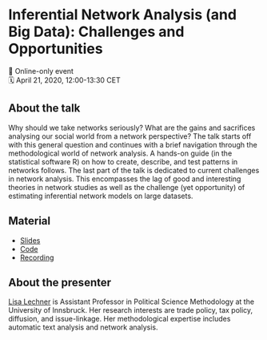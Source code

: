 # Inferential Network Analysis (and Big Data): Challenges and Opportunities

📍 Online-only event </br>
🗓 April 21, 2020, 12:00-13:30 CET

## About the talk 
Why should we take networks seriously? What are the gains and sacrifices analysing our social world from a network perspective? The talk starts off with this general question and continues with a brief navigation through the methodological world of network analysis. A hands-on guide (in the statistical software R) on how to create, describe, and test patterns in networks follows. The last part of the talk is dedicated to current challenges in network analysis. This encompasses the lag of good and interesting theories in network studies as well as the challenge (yet opportunity) of estimating inferential network models on large datasets.

## Material
- [Slides](https://github.com/SocialScienceDataLab/inferential-network-analysis/blob/master/presentation_mannheim_lechner_20200421.pdf)
- [Code](https://github.com/SocialScienceDataLab/inferential-network-analysis/blob/master/script_vortrag.R)
- [Recording](https://youtu.be/5zVEoimqnu4)

## About the presenter
[Lisa Lechner](http://www.lisalechner.com/) is Assistant Professor in Political Science Methodology at the University of Innsbruck. Her research interests are trade policy, tax policy, diffusion, and issue-linkage. Her methodological expertise includes automatic text analysis and network analysis.
